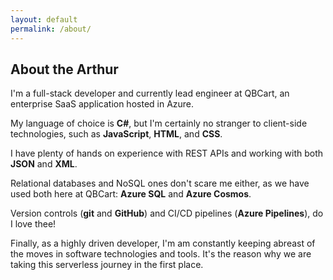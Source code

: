 ```yaml
---
layout: default
permalink: /about/
---
```


## About the Arthur

I'm a full-stack developer and currently lead engineer 
at QBCart, an enterprise SaaS application hosted in Azure.

My language of choice is **C#**, but I'm certainly no stranger 
to client-side technologies, such as **JavaScript**, **HTML**, and **CSS**.

I have plenty of hands on experience with REST APIs 
and working with both **JSON** and **XML**.

Relational databases and NoSQL ones don't scare me either,
as we have used both here at QBCart: **Azure SQL** and **Azure Cosmos**.

Version controls (**git** and **GitHub**) and CI/CD pipelines (**Azure Pipelines**), 
do I love thee!

Finally, as a highly driven developer, I'm am constantly 
keeping abreast of the moves in software technologies and tools.
It's the reason why we are taking this serverless journey in the first place.

<a class="text-center"  href="{{ site.github.owner_url }}"><i class="fab fa-github text-grey"></i></a>
